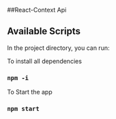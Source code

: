 ##React-Context Api

## Available Scripts

In the project directory, you can run:

To install all dependencies

### `npm -i`

To Start the app

### `npm start`
